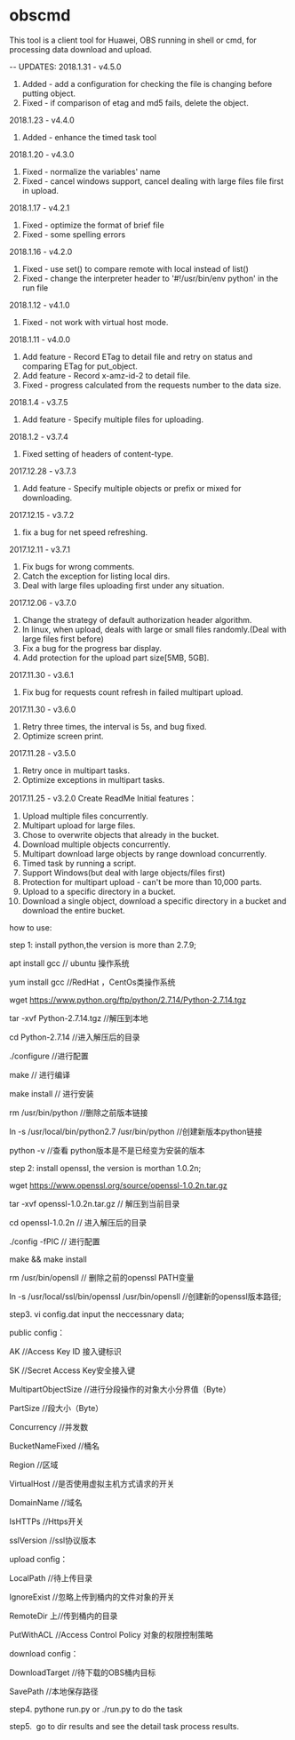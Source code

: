 # obscmd
This tool is a client tool for Huawei, OBS running in shell or cmd, for processing data download and upload.


-- UPDATES:
2018.1.31 - v4.5.0
1. Added - add a configuration for checking the file is changing before putting object.
2. Fixed - if comparison of etag and md5 fails, delete the object.

2018.1.23 - v4.4.0
1. Added - enhance the timed task tool

2018.1.20 - v4.3.0
1. Fixed - normalize the variables' name
2. Fixed - cancel windows support, cancel dealing with large files file first in upload.

2018.1.17 - v4.2.1
1. Fixed - optimize the format of brief file
2. Fixed - some spelling errors

2018.1.16 - v4.2.0
1. Fixed - use set() to compare remote with local instead of list()
2. Fixed - change the interpreter header to '#!/usr/bin/env python' in the run file

2018.1.12 - v4.1.0
1. Fixed - not work with virtual host mode.

2018.1.11 - v4.0.0
1. Add feature - Record ETag to detail file and retry on status and comparing ETag for put_object.
2. Add feature - Record x-amz-id-2 to detail file.
3. Fixed - progress calculated from the requests number to the data size.

2018.1.4 - v3.7.5
1. Add feature - Specify multiple files for uploading.

2018.1.2 - v3.7.4
1. Fixed setting of headers of content-type.

2017.12.28 - v3.7.3
1. Add feature - Specify multiple objects or prefix or mixed for downloading.

2017.12.15 - v3.7.2
1. fix a bug for net speed refreshing.

2017.12.11 - v3.7.1
1. Fix bugs for wrong comments.
2. Catch the exception for listing local dirs.
3. Deal with large files uploading first under any situation.

2017.12.06 - v3.7.0
1. Change the strategy of default authorization header algorithm.
2. In linux, when upload, deals with large or small files randomly.(Deal with large files first before)
3. Fix a bug for the progress bar display.
4. Add protection for the upload part size[5MB, 5GB].

2017.11.30 - v3.6.1
1. Fix bug for requests count refresh in failed multipart upload.

2017.11.30 - v3.6.0
1. Retry three times, the interval is 5s, and bug fixed.
2. Optimize screen print.

2017.11.28 - v3.5.0
1. Retry once in multipart tasks.
2. Optimize exceptions in multipart tasks.

2017.11.25 - v3.2.0
Create ReadMe
Initial features：
1.  Upload multiple files concurrently.
2.  Multipart upload for large files.
3.  Chose to overwrite objects that already in the bucket.
4.  Download multiple objects concurrently.
5.  Multipart download large objects by range download concurrently.
6.  Timed task by running a script.
7.  Support Windows(but deal with large objects/files first)
8.  Protection for multipart upload - can't be more than 10,000 parts.
9.  Upload to a specific directory in a bucket.
10. Download a single object, download a specific directory in a bucket and download the entire bucket.

how to use:

step 1: install python,the version is more than 2.7.9;

  apt install gcc   // ubuntu 操作系统
  
  yum install gcc   //RedHat ，CentOs类操作系统
  
wget https://www.python.org/ftp/python/2.7.14/Python-2.7.14.tgz 

tar -xvf Python-2.7.14.tgz    //解压到本地

cd Python-2.7.14             //进入解压后的目录 

./configure                  //进行配置

make   // 进行编译

make  install // 进行安装

rm /usr/bin/python  //删除之前版本链接 

ln -s /usr/local/bin/python2.7 /usr/bin/python   //创建新版本python链接 

python -v   //查看 python版本是不是已经变为安装的版本

step 2: install openssl, the version is morthan 1.0.2n;

wget https://www.openssl.org/source/openssl-1.0.2n.tar.gz

 tar -xvf  openssl-1.0.2n.tar.gz    // 解压到当前目录
 
cd openssl-1.0.2n    // 进入解压后的目录

./config -fPIC  //  进行配置

make && make install

rm /usr/bin/opensll  // 删除之前的openssl PATH变量 

ln -s /usr/local/ssl/bin/openssl /usr/bin/opensll  //创建新的openssl版本路径;

step3.
vi config.dat input the neccessnary data;

public config：

AK	//Access Key ID 接入键标识

SK	//Secret Access Key安全接入键

MultipartObjectSize	 //进行分段操作的对象大小分界值（Byte）

PartSize	 //段大小（Byte）

Concurrency	//并发数

BucketNameFixed	//桶名

Region	//区域

VirtualHost	//是否使用虚拟主机方式请求的开关

DomainName	//域名

IsHTTPs	//Https开关

sslVersion	//ssl协议版本

upload config：

LocalPath	  //待上传目录

IgnoreExist	 //忽略上传到桶内的文件对象的开关

RemoteDir	上//传到桶内的目录

PutWithACL	//Access Control Policy 对象的权限控制策略

download config：

DownloadTarget	//待下载的OBS桶内目标

SavePath	//本地保存路径

step4.
 pythone run.py or ./run.py  to do the task
 
step5.
  go to dir results and see the detail task process results.
 
